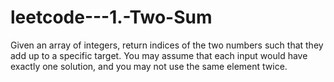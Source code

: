 # leetcode---1.-Two-Sum
Given an array of integers, return indices of the two numbers such that they add up to a specific target.  You may assume that each input would have exactly one solution, and you may not use the same element twice.
